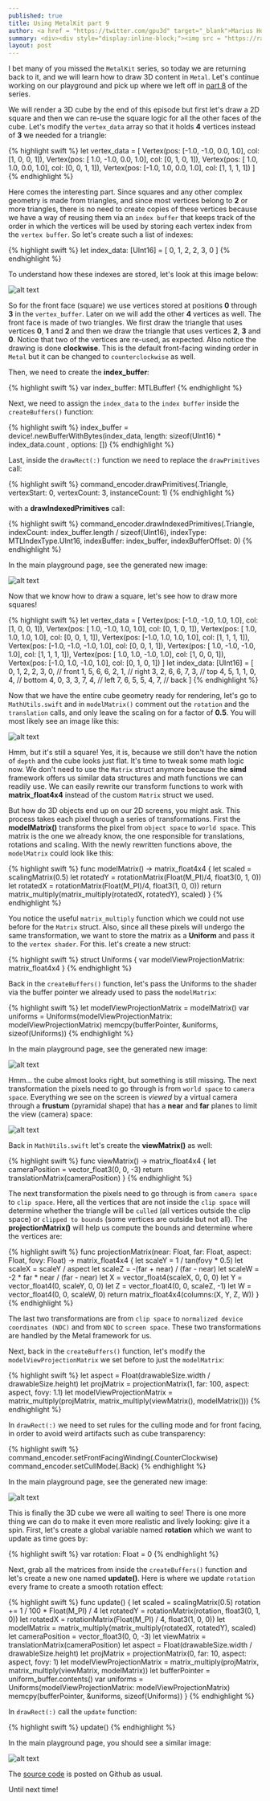 ```yaml
---
published: true
title: Using MetalKit part 9
author: <a href = "https://twitter.com/gpu3d" target="_blank">Marius Horga</a>
summary: <div><div style="display:inline-block;"><img src = "https://raw.githubusercontent.com/MetalKit/images/master/chapter09_8.png" alt="Metal" height="160" width="160"></div><div style="display:inline-block; width:75%; padding-left:1.5em; color:grey; vertical-align:middle;">Moving to 3D rendering. Introducing index buffers that are useful for vertex reusing. Presenting the front-facing winding orders and the culling modes. Introducing the concept of depth. Building a model-view-projection matrix. Describing the viewing frustum. Using rotation updating each frame to create an animated spinning effect.</div></div>
layout: post
---
```

I bet many of you missed the `MetalKit` series, so today we are returning back to it, and we will learn how to draw 3D content in `Metal`. Let's continue working on our playground and pick up where we left off in [part 8](http://metalkit.org/2016/03/07/using-metalkit-part-8.html) of the series. 

We will render a 3D cube by the end of this episode but first let's draw a 2D square and then we can re-use the square logic for all the other faces of the cube. Let's modify the `vertex_data` array so that it holds __4__ vertices instead of __3__ we needed for a triangle:

{% highlight swift %}
let vertex_data = [
    Vertex(pos: [-1.0, -1.0, 0.0,  1.0], col: [1, 0, 0, 1]),
    Vertex(pos: [ 1.0, -1.0, 0.0,  1.0], col: [0, 1, 0, 1]),
    Vertex(pos: [ 1.0,  1.0, 0.0,  1.0], col: [0, 0, 1, 1]),
    Vertex(pos: [-1.0,  1.0, 0.0,  1.0], col: [1, 1, 1, 1])
]
{% endhighlight %}

Here comes the interesting part. Since squares and any other complex geometry is made from triangles, and since most vertices belong to __2__ or more triangles, there is no need to create copies of these vertices because we have a way of reusing them via an `index buffer` that keeps track of the order in which the vertices will be used by storing each vertex index from the `vertex buffer`. So let's create such a list of indexes:

{% highlight swift %}
let index_data: [UInt16] = [
    0, 1, 2, 2, 3, 0
]
{% endhighlight %}

To understand how these indexes are stored, let's look at this image below:

![alt text](https://github.com/MetalKit/images/blob/master/chapter09_1.jpg?raw=true "1")

So for the front face (square) we use vertices stored at positions __0__ through __3__ in the `vertex_buffer`. Later on we will add the other __4__ vertices as well. The front face is made of two triangles. We first draw the triangle that uses vertices __0__, __1__ and __2__ and then we draw the triangle that uses vertices __2__, __3__ and __0__. Notice that two of the vertices are re-used, as expected. Also notice the drawing is done __clockwise__. This is the default front-facing winding order in `Metal` but it can be changed to `counterclockwise` as well.

Then, we need to create the __index_buffer__:

{% highlight swift %}
var index_buffer: MTLBuffer!
{% endhighlight %}

Next, we need to assign the `index_data` to the `index buffer` inside the `createBuffers()` function:

{% highlight swift %}
index_buffer = device!.newBufferWithBytes(index_data, length: sizeof(UInt16) * index_data.count , options: [])
{% endhighlight %}

Last, inside the `drawRect(:)` function we need to replace the `drawPrimitives` call:

{% highlight swift %}
command_encoder.drawPrimitives(.Triangle, vertexStart: 0, vertexCount: 3, instanceCount: 1)
{% endhighlight %}

with a __drawIndexedPrimitives__ call:

{% highlight swift %}
command_encoder.drawIndexedPrimitives(.Triangle, indexCount: index_buffer.length / sizeof(UInt16), indexType: MTLIndexType.UInt16, indexBuffer: index_buffer, indexBufferOffset: 0)
{% endhighlight %}

In the main playground page, see the generated new image:

![alt text](https://github.com/MetalKit/images/blob/master/chapter09_2.png?raw=true "2")

Now that we know how to draw a square, let's see how to draw more squares!

{% highlight swift %}
let vertex_data = [
    Vertex(pos: [-1.0, -1.0,  1.0, 1.0], col: [1, 0, 0, 1]),
    Vertex(pos: [ 1.0, -1.0,  1.0, 1.0], col: [0, 1, 0, 1]),
    Vertex(pos: [ 1.0,  1.0,  1.0, 1.0], col: [0, 0, 1, 1]),
    Vertex(pos: [-1.0,  1.0,  1.0, 1.0], col: [1, 1, 1, 1]),
    Vertex(pos: [-1.0, -1.0, -1.0, 1.0], col: [0, 0, 1, 1]),
    Vertex(pos: [ 1.0, -1.0, -1.0, 1.0], col: [1, 1, 1, 1]),
    Vertex(pos: [ 1.0,  1.0, -1.0, 1.0], col: [1, 0, 0, 1]),
    Vertex(pos: [-1.0,  1.0, -1.0, 1.0], col: [0, 1, 0, 1])
]
let index_data: [UInt16] = [
    0, 1, 2, 2, 3, 0,   // front
    1, 5, 6, 6, 2, 1,   // right
    3, 2, 6, 6, 7, 3,   // top
    4, 5, 1, 1, 0, 4,   // bottom
    4, 0, 3, 3, 7, 4,   // left
    7, 6, 5, 5, 4, 7,   // back
]
{% endhighlight %}

Now that we have the entire cube geometry ready for rendering, let's go to `MathUtils.swift` and in `modelMatrix()` comment out the `rotation` and the `translation` calls, and only leave the scaling on for a factor of __0.5__. You will most likely see an image like this:

![alt text](https://github.com/MetalKit/images/blob/master/chapter09_3.png?raw=true "3")

Hmm, but it's still a square! Yes, it is, because we still don't have the notion of `depth` and the cube looks just flat. It's time to tweak some math logic now. We don't need to use the `Matrix` struct anymore because the __simd__ framework offers us similar data structures and math functions we can readily use. We can easily rewrite our transform functions to work with __matrix_float4x4__ instead of the custom `Matrix` struct we used. 

But how do 3D objects end up on our 2D screens, you might ask. This process takes each pixel through a series of transformations. First the __modelMatrix()__ transforms the pixel from `object space` to `world space`. This matrix is the one we already know, the one responsible for translations, rotations and scaling. With the newly rewritten functions above, the `modelMatrix` could look like this:

{% highlight swift %}
func modelMatrix() -> matrix_float4x4 {
    let scaled = scalingMatrix(0.5)
    let rotatedY = rotationMatrix(Float(M_PI)/4, float3(0, 1, 0))
    let rotatedX = rotationMatrix(Float(M_PI)/4, float3(1, 0, 0))
    return matrix_multiply(matrix_multiply(rotatedX, rotatedY), scaled)
}
{% endhighlight %}

You notice the useful `matrix_multiply` function which we could not use before for the `Matrix` struct. Also, since all these pixels will undergo the same transformation, we want to store the matrix as a __Uniform__ and pass it to the `vertex shader`. For this. let's create a new struct:

{% highlight swift %}
struct Uniforms {
    var modelViewProjectionMatrix: matrix_float4x4
}
{% endhighlight %}

Back in the `createBuffers()` function, let's pass the Uniforms to the shader via the buffer pointer we already used to pass the `modelMatrix`:

{% highlight swift %}
let modelViewProjectionMatrix = modelMatrix()
var uniforms = Uniforms(modelViewProjectionMatrix: modelViewProjectionMatrix)
memcpy(bufferPointer, &uniforms, sizeof(Uniforms))
{% endhighlight %}

In the main playground page, see the generated new image:

![alt text](https://github.com/MetalKit/images/blob/master/chapter09_4.png?raw=true "4")

Hmm... the cube almost looks right, but something is still missing. The next transformation the pixels need to go through is from `world space` to `camera space`. Everything we see on the screen is _viewed_ by a virtual camera through a __frustum__ (pyramidal shape) that has a __near__ and __far__ planes to limit the view (camera) space:

![alt text](https://github.com/MetalKit/images/blob/master/chapter09_5.png?raw=true "5")

Back in `MathUtils.swift` let's create the __viewMatrix()__ as well: 

{% highlight swift %}
func viewMatrix() -> matrix_float4x4 {
    let cameraPosition = vector_float3(0, 0, -3)
    return translationMatrix(cameraPosition)
}
{% endhighlight %}

The next transformation the pixels need to go through is from `camera space` to `clip space`. Here, all the vertices that are not inside the `clip space` will determine whether the triangle will be `culled` (all vertices outside the clip space) or `clipped to bounds` (some vertices are outside but not all). The __projectionMatrix()__ will help us compute the bounds and determine where the vertices are:

{% highlight swift %}
func projectionMatrix(near: Float, far: Float, aspect: Float, fovy: Float) -> matrix_float4x4 {
    let scaleY = 1 / tan(fovy * 0.5)
    let scaleX = scaleY / aspect
    let scaleZ = -(far + near) / (far - near)
    let scaleW = -2 * far * near / (far - near)
    let X = vector_float4(scaleX, 0, 0, 0)
    let Y = vector_float4(0, scaleY, 0, 0)
    let Z = vector_float4(0, 0, scaleZ, -1)
    let W = vector_float4(0, 0, scaleW, 0)
    return matrix_float4x4(columns:(X, Y, Z, W))
}
{% endhighlight %}

The last two transformations are from `clip space` to `normalized device coordinates (NDC)` and from `NDC` to `screen space`. These two transformations are handled by the Metal framework for us. 

Next, back in the `createBuffers()` function, let's modify the `modelViewProjectionMatrix` we set before to just the `modelMatrix`:

{% highlight swift %}
let aspect = Float(drawableSize.width / drawableSize.height)
let projMatrix = projectionMatrix(1, far: 100, aspect: aspect, fovy: 1.1)
let modelViewProjectionMatrix = matrix_multiply(projMatrix, matrix_multiply(viewMatrix(), modelMatrix()))
{% endhighlight %}

In `drawRect(:)` we need to set rules for the culling mode and for front facing, in order to avoid weird artifacts such as cube transparency:

{% highlight swift %}
command_encoder.setFrontFacingWinding(.CounterClockwise)
command_encoder.setCullMode(.Back)
{% endhighlight %}

In the main playground page, see the generated new image:

![alt text](https://github.com/MetalKit/images/blob/master/chapter09_6.png?raw=true "6")

This is finally the 3D cube we were all waiting to see! There is one more thing we can do to make it even more realistic and lively looking: give it a spin. First, let's create a global variable named __rotation__ which we want to update as time goes by:

{% highlight swift %}
var rotation: Float = 0
{% endhighlight %}

Next, grab all the matrices from inside the `createBuffers()` function and let's create a new one named __update()__. Here is where we update `rotation` every frame to create a smooth rotation effect:

{% highlight swift %}
func update() {
    let scaled = scalingMatrix(0.5)
    rotation += 1 / 100 * Float(M_PI) / 4
    let rotatedY = rotationMatrix(rotation, float3(0, 1, 0))
    let rotatedX = rotationMatrix(Float(M_PI) / 4, float3(1, 0, 0))
    let modelMatrix = matrix_multiply(matrix_multiply(rotatedX, rotatedY), scaled)
    let cameraPosition = vector_float3(0, 0, -3)
    let viewMatrix = translationMatrix(cameraPosition)
    let aspect = Float(drawableSize.width / drawableSize.height)
    let projMatrix = projectionMatrix(0, far: 10, aspect: aspect, fovy: 1)
    let modelViewProjectionMatrix = matrix_multiply(projMatrix, matrix_multiply(viewMatrix, modelMatrix))
    let bufferPointer = uniform_buffer.contents()
    var uniforms = Uniforms(modelViewProjectionMatrix: modelViewProjectionMatrix)
    memcpy(bufferPointer, &uniforms, sizeof(Uniforms))
}
{% endhighlight %}    

In `drawRect(:)` call the `update` function:

{% highlight swift %}
update()
{% endhighlight %}

In the main playground page, you should see a similar image:

![alt text](https://github.com/MetalKit/images/blob/master/chapter09_7.gif?raw=true "7")

The [source code](https://github.com/MetalKit/metal) is posted on Github as usual.

Until next time!
